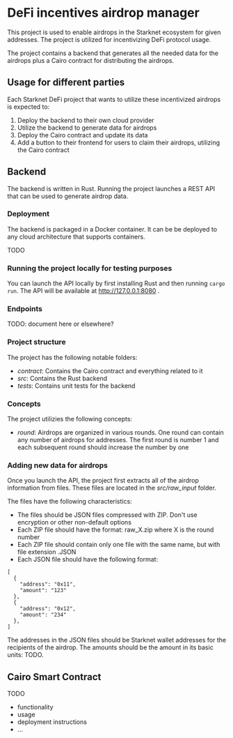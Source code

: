 # DeFi incentives airdrop manager

This project is used to enable airdrops in the Starknet ecosystem for given addresses. The project is utilized for incentivizing DeFi protocol usage.

The project contains a backend that generates all the needed data for the airdrops plus a Cairo contract for distributing the airdrops.

## Usage for different parties

Each Starknet DeFi project that wants to utilize these incentivized airdrops is expected to:

1. Deploy the backend to their own cloud provider
1. Utilize the backend to generate data for airdrops
1. Deploy the Cairo contract and update its data
1. Add a button to their frontend for users to claim their airdrops, utilizing the Cairo contract

## Backend

The backend is written in Rust. Running the project launches a REST API that can be used to generate airdrop data.

### Deployment

The backend is packaged in a Docker container. It can be be deployed to any cloud architecture that supports containers.

TODO

### Running the project locally for testing purposes

You can launch the API locally by first installing Rust and then running `cargo run`. The API will be available at http://127.0.0.1:8080 .

### Endpoints

TODO: document here or elsewhere?

### Project structure

The project has the following notable folders:

- _contract_: Contains the Cairo contract and everything related to it
- _src_: Contains the Rust backend
- _tests_: Contains unit tests for the backend

### Concepts

The project utilizies the following concepts:

- _round_: Airdrops are organized in various rounds. One round can contain any number of airdrops for addresses. The first round is number 1 and each subsequent round should increase the number by one

### Adding new data for airdrops

Once you launch the API, the project first extracts all of the airdrop information from files. These files are located in the _src/raw_input_ folder.

The files have the following characteristics:

- The files should be JSON files compressed with ZIP. Don't use encryption or other non-default options
- Each ZIP file should have the format: raw_X.zip where X is the round number
- Each ZIP file should contain only one file with the same name, but with file extension .JSON
- Each JSON file should have the following format:

```
[
  {
    "address": "0x11",
    "amount": "123"
  },
  {
    "address": "0x12",
    "amount": "234"
  },
]

```

The addresses in the JSON files should be Starknet wallet addresses for the recipients of the airdrop. The amounts should be the amount in its basic units: TODO.

## Cairo Smart Contract

TODO

- functionality
- usage
- deployment instructions
- ...
